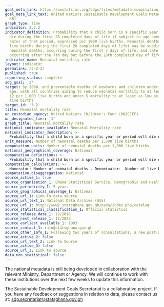 ```yaml
---
goal_meta_link: https://unstats.un.org/sdgs/files/metadata-compilation/Metadata-Goal-3.pdf
goal_meta_link_text: United Nations Sustainable Development Goals Metadata (PDF 225
  KB)
graph_type: line
indicator: 3.2.2
indicator_definition: Probability that a child born in a specific year or period will
  die during the first 28 completed days of life if subject to age-specific mortality
  rates of that period, expressed per 1000 live births. Neonatal deaths (deaths among
  live births during the first 28 completed days of life) may be subdivided into early
  neonatal deaths, occurring during the first 7 days of life, and late neonatal deaths,
  occurring after the 7th day but before the 28th completed day of life.
indicator_name: Neonatal mortality rate
layout: indicator
permalink: /3-2-2/
published: true
reporting_status: complete
sdg_goal: '3'
target: By 2030, end preventable deaths of newborns and children under 5 years of
  age, with all countries aiming to reduce neonatal mortality to at least as low as
  12 per 1,000 live births and under-5 mortality to at least as low as 25 per 1,000
  live births
target_id: '3.2'
title: Neonatal mortality rate
un_custodian_agency: United Nations Children's Fund (UNICEFF)
un_designated_tier: '1'
graph_title: Neonatal mortality rate
national_indicator_available: Neonatal Mortality rate
national_indicator_description: >-
  Probability that a child born in a specific year or period will die during the first 28 completed days of life if subject to age-specific mortality rates of that period, expressed per 1000 live births.
unit_measure: Number of neonatal deaths per 1,000 live births
computation_units: Number of neonatal deaths per 1,000 live births
national_geographical_coverage: National
computation_definitions: >-
  Probability that a child born in a specific year or period will die during the first 28 completed days of life if subject to age-specific mortality rates of that period, expressed per 1000 live births
computation_calculations: >-
  Numerator: Number of neonatal deaths . Denominator:  Number of live births. Neonatal Mortality Rate(NMR) =(Number of neonatal deaths/ Number of live births) multiplied by 1000
computation_disaggregation: National
source_active_1: true
source_organisation_1: Ghana Statistical Service, Demographic and Health Survey
source_periodicity_1: 5 years
source_geographical_coverage_1: National
source_url_1: Link to data source
source_url_text_1: National Data Archive (GSS)
source_url_1: http://www2.statsghana.gov.gh/nada/index.php/catalog
source_statistical_classification_1: Official Statistics
source_release_date_1: 12/2018
source_next_release_1: 12/2023
source_earliest_available_1: 1993
source_contact_1: info@statsghana.gov.gh
source_other_info_1: Following two years of consultations, a new post-2015 global tuberculosis strategy was endorsed by the World Health Assembly in May 2014. Known as the End TB Strategy, it covers the period 2016-2035. The overall goal is to “End the global tuberculosis epidemic”, and correspondingly ambitious targets for reductions in tuberculosis deaths and cases are set for 2030 (80% reduction in incidence rate compared with the level of 2015) and 2035 (90% reduction in incidence rate), in the context of the SDGs.
source_active_2: false
source_url_text_2: Link to Source
source_active_3: false
source_url_3: Link to source
data_non_statistical: false
---
```

The national metadata is still being developed in collaboration with the relevant Ministry, Department or Agency.  We will continue to work with these institutions over the next few weeks to update this information.

The Sustainable Development Goals Secretariat is a collaborative project. If you have any feedback or suggestions in relation to data, please contact us at: sdg.secretariat@statsghana.gov.gh  
